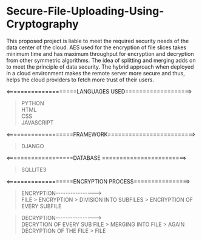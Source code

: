 # Secure-File-Uploading-Using-Cryptography
This proposed project is liable to meet the required security needs of the data center of the cloud. AES used for the encryption of file slices takes minimum time and has maximum throughput for encryption and decryption from other symmetric algorithms. The idea of splitting and merging adds on to meet the principle of data security. The hybrid approach when deployed in a cloud environment makes the remote server more secure and thus, helps the cloud providers to fetch more trust of their users.

<====================LANGUAGES USED===================><br>
> PYTHON<br>
> HTML<br>
> CSS<br>
> JAVASCRIPT<br>

<===================FRAMEWORK=========================>
> DJANGO

<===================DATABASE ========================>
> SQLLITE3

<===================ENCRYPTION PROCESS================><br>
> ENCRYPTION----------------><br>
FILE > ENCRYPTION > DIVISION INTO SUBFILES > ENCRYPTION OF EVERY SUBFILE<br>

> DECRYPTION----------------><br>
DECRYTION OF EVERY SUB FILE > MERGING INTO FILE > AGAIN DECRYPTION OF THE FILE > FILE
